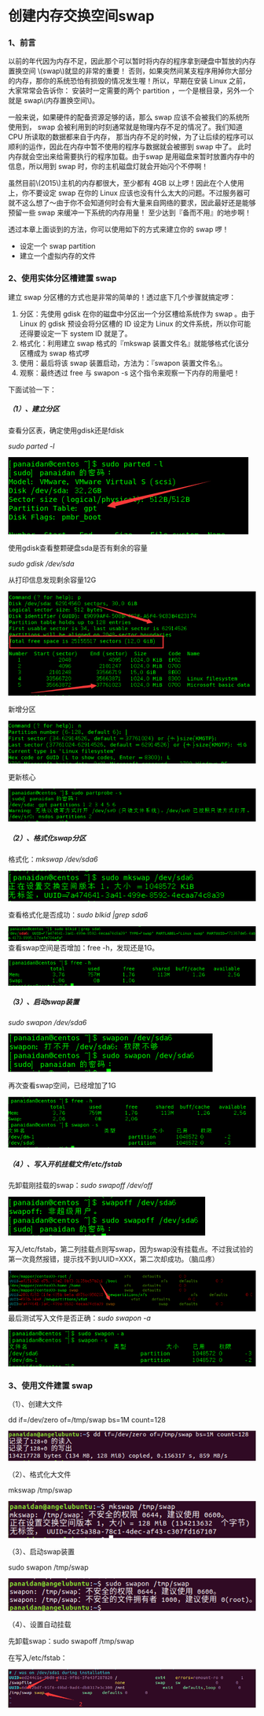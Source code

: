 # 创建内存交换空间swap

### 1、前言

以前的年代因为内存不足，因此那个可以暂时将内存的程序拿到硬盘中暂放的内存置换空间 \\(swap\\)就显的非常的重要！ 否则，如果突然间某支程序用掉你大部分的内存，那你的系统恐怕有损毁的情况发生喔！所以，早期在安装 Linux 之前，大家常常会告诉你： 安装时一定需要的两个 partition ，一个是根目录，另外一个就是 swap\\(内存置换空间\\)。

一般来说，如果硬件的配备资源足够的话，那么 swap 应该不会被我们的系统所使用到， swap 会被利用到的时刻通常就是物理内存不足的情况了。我们知道 CPU 所读取的数据都来自于内存， 那当内存不足的时候，为了让后续的程序可以顺利的运作，因此在内存中暂不使用的程序与数据就会被挪到 swap 中了。 此时内存就会空出来给需要执行的程序加载。由于swap 是用磁盘来暂时放置内存中的信息，所以用到 swap 时，你的主机磁盘灯就会开始闪个不停啊！

虽然目前\\(2015\\)主机的内存都很大，至少都有 4GB 以上啰！因此在个人使用上，你不要设定 swap 在你的 Linux 应该也没有什么太大的问题。不过服务器可就不这么想了～由于你不会知道何时会有大量来自网络的要求，因此最好还是能够预留一些 swap 来缓冲一下系统的内存用量！ 至少达到『备而不用』的地步啊！

透过本章上面谈到的方法，你可以使用如下的方式来建立你的 swap 啰！

* 设定一个 swap partition
* 建立一个虚拟内存的文件

### 2、使用实体分区槽建置 swap

建立 swap 分区槽的方式也是非常的简单的！透过底下几个步骤就搞定啰：

1. 分区：先使用 gdisk 在你的磁盘中分区出一个分区槽给系统作为 swap 。由于 Linux 的 gdisk 预设会将分区槽的 ID 设定为 Linux 的文件系统，所以你可能还得要设定一下 system ID 就是了。
2. 格式化：利用建立 swap 格式的『mkswap 装置文件名』就能够格式化该分区槽成为 swap 格式啰
3. 使用：最后将该 swap 装置启动，方法为：『swapon 装置文件名』。
4. 观察：最终透过 free 与 swapon -s 这个指令来观察一下内存的用量吧！

下面试验一下：

##### （1）、建立分区

查看分区表，确定使用gdisk还是fdisk

_sudo parted -l_

![](/assets/查看分区表.png)

使用gdisk查看整颗硬盘sda是否有剩余的容量

_sudo gdisk /dev/sda_

从打印信息发现剩余容量12G

![](/assets/sda剩余容量.png)

新增分区

![](/assets/新增swap分区.png)

更新核心

![](/assets/更新核心.png)

##### （2）、格式化swap分区

格式化：_mkswap /dev/sda6_

![](/assets/格式化swap分区.png)

查看格式化是否成功：_sudo blkid \|grep sda6_

![](/assets/查看swap是否格式化成功.png)查看swap空间是否增加：free -h，发现还是1G。

![](/assets/查看swap是否增加.png)

##### （3）、启动swap装置

_sudo swapon /dev/sda6_

![](/assets/启动swap装置.png)

再次查看swap空间，已经增加了1G

![](/assets/再次查看swap空间.png)

##### （4）、写入开机挂载文件/etc/fstab

先卸载刚挂载的swap：_sudo swapoff /dev/off_

![](/assets/卸载swap.png)

写入/etc/fstab，第二列挂载点则写swap，因为swap没有挂载点。不过我试验的第一次竟然报错，提示找不到UUID=XXX，第二次却成功。（脑瓜疼）

![](/assets/swap写入/etc/fstab.png)最后测试写入文件是否正确：_sudo swapon -a_

![](/assets/测试swap是否正确写入文件.png)

### 3、使用文件建置 swap

（1）、创建大文件

dd if=/dev/zero of=/tmp/swap bs=1M count=128

![](/assets/创建大型文件.png)

（2）、格式化大文件

mkswap /tmp/swap

![](/assets/格式化大文件.png)

（3）、启动swap装置

sudo swapon /tmp/swap

![](/assets/启动大型文件创建的swap装置.png)

（4）、设置自动挂载

先卸载swap：sudo swapoff /tmp/swap

在写入/etc/fstab：

![](/assets/自动挂载swap.png)

